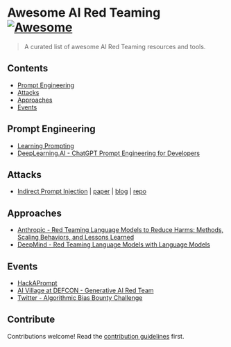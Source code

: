 # Awesome AI Red Teaming [![Awesome](https://awesome.re/badge.svg)](https://awesome.re)

> A curated list of awesome AI Red Teaming resources and tools.  


## Contents

- [Prompt Engineering](#prompt-engineering)
- [Attacks](#attacks)
- [Approaches](#approaches)
- [Events](#events)


## Prompt Engineering

- [Learning Prompting](https://learnprompting.org)
- [DeepLearning.AI - ChatGPT Prompt Engineering for Developers](https://learn.deeplearning.ai/chatgpt-prompt-eng/)


## Attacks

- [Indirect Prompt Injection](https://greshake.github.io) | [paper](https://arxiv.org/abs/2302.12173) | [blog](https://kai-greshake.de/posts/in-escalating-order-of-stupidity/) | [repo](https://github.com/greshake/llm-security)


## Approaches

- [Anthropic - Red Teaming Language Models to Reduce Harms: Methods, Scaling Behaviors, and Lessons Learned](https://www.anthropic.com/index/red-teaming-language-models-to-reduce-harms-methods-scaling-behaviors-and-lessons-learned)
- [DeepMind - Red Teaming Language Models with Language Models](https://www.deepmind.com/publications/red-teaming-language-models-with-language-models)


## Events

- [HackAPrompt](https://www.aicrowd.com/challenges/hackaprompt-2023)
- [AI Village at DEFCON - Generative AI Red Team](https://aivillage.org/generative%20red%20team/generative-red-team/)
- [Twitter - Algorithmic Bias Bounty Challenge](https://blog.twitter.com/engineering/en_us/topics/insights/2021/learnings-from-the-first-algorithmic-bias-bounty-challenge)


## Contribute

Contributions welcome! Read the [contribution guidelines](contributing.md) first.
